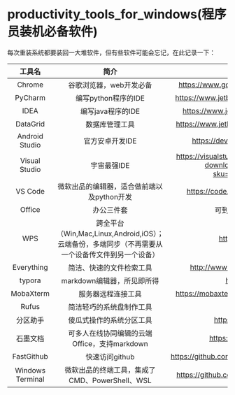 # productivity_tools_for_windows(程序员装机必备软件)

每次重装系统都要装回一大堆软件，但有些软件可能会忘记，在此记录一下：

|工具名|简介|下载地址|
|:---:|:---:|:---:|
|Chrome|谷歌浏览器，web开发必备|https://www.google.com/intl/zh-CN/chrome/|
|PyCharm|编写python程序的IDE|https://www.jetbrains.com/pycharm/download/|
|IDEA|编写java程序的IDE|https://www.jetbrains.com/idea/download/|
|DataGrid|数据库管理工具|https://www.jetbrains.com/datagrip/download/|
|Android Studio|官方安卓开发IDE|https://developer.android.com/studio|
|Visual Studio|宇宙最强IDE|https://visualstudio.microsoft.com/thank-you-downloading-visual-studio/?sku=Community&rel=16|
|VS Code|微软出品的编辑器，适合做前端以及python开发|https://code.visualstudio.com/Download|
|Office|办公三件套|可到各学校软件中心下载|
|WPS|跨全平台（Win,Mac,Linux,Android,iOS）；云端备份，多端同步（不再需要从一个设备传文件到另一个设备）|https://www.wps.cn/|
|Everything|简洁、快速的文件检索工具|http://www.voidtools.com/downloads/|
|typora|markdown编辑器，所见即所得|https://typora.io/|
|MobaXterm|服务器远程连接工具|https://mobaxterm.mobatek.net/download.html|
|Rufus|简洁轻巧的系统盘制作工具|https://rufus.ie/|
|分区助手|傻瓜式操作的系统分区工具|https://www.disktool.cn|
|石墨文档|可多人在线协同编辑的云端Office，支持markdown|https://shimo.im/download|
|FastGithub|快速访问github|https://github.com/dotnetcore/fastgithub/releases|
|Windows Terminal|微软出品的终端工具，集成了CMD、PowerShell、WSL|https://github.com/microsoft/terminal/releases|